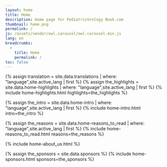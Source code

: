 ```yaml
---
layout: home
title: Home
description: Home page for PediatricUrology Book.com
thumbnail: home.png
permalink: /
js: /assets/vendor/owl.carousel/owl.carousel.min.js
lang: en
breadcrumbs: 
  - 
    title: Home
    permalink: /
toc: false
---
```


{% assign translation = site.data.translations | where: "language",site.active_lang | first %}
{% assign the_highlights = site.data.home-highlights | where: "language",site.active_lang | first %}
{% include home-highlights.html highlights=the_highlights %}

{% assign the_intro = site.data.home-intro | where: "language",site.active_lang | first %}
{% include home-intro.html intro=the_intro %}

{% assign the_reasons = site.data.home-reasons_to_read | where: "language",site.active_lang | first %}
{% include home-reasons_to_read.html reasons=the_reasons %}

{% include home-about_us.html %}

{% assign the_sponsors = site.data.sponsors %}
{% include home-sponsors.html sponsors=the_sponsors %}